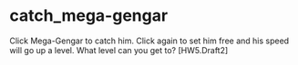 # catch_mega-gengar
Click Mega-Gengar to catch him. Click again to set him free and his speed will go up a level. What level can you get to? [HW5.Draft2]
